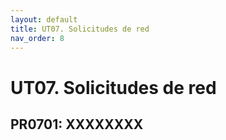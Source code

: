```yaml
---
layout: default
title: UT07. Solicitudes de red
nav_order: 8
---
```


# UT07. Solicitudes de red


## PR0701: XXXXXXXX